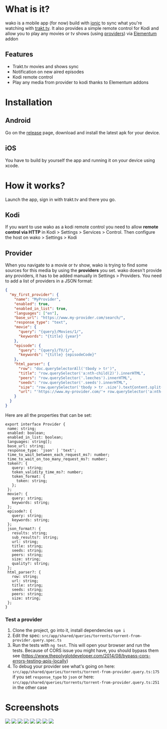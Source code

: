 # What is it?

wako is a mobile app (for now) build with [ionic](https://github.com/ionic-team/ionic) to sync what you're watching with [trakt.tv](https://trakt.tv).
It also provides a simple remote control for Kodi and allow you to play any movies or tv shows (using [providers](https://github.com/JumBay/wako/blob/master/README.md#provider))
via [Elementum](https://github.com/elgatito/plugin.video.elementum) addon

## Features

- Trakt.tv movies and shows sync
- Notification on new aired episodes
- Kodi remote control
- Play any media from provider to kodi thanks to Elementum addons

# Installation

## Android

Go on the [release](https://github.com/JumBay/wako/releases/) page, download and install the latest apk for your device.

## iOS

You have to build by yourself the app and running it on your device using xcode.

# How it works?

Launch the app, sign in with trakt.tv and there you go.

## Kodi

If you want to use wako as a kodi remote control you need to allow **remote control via HTTP**
in Kodi > Settings > Services > Control. Then configure the host on wako > Settings > Kodi

## Provider

When you navigate to a movie or tv show, wako is trying to find some sources for this media by using the **providers** you set.
wako doesn't provide any providers, it has to be added manually in Settings > Providers.
You need to add a list of providers in a JSON format:

```json
{
  "my_first_provider": {
    "name": "MyProvider",
    "enabled": true,
    "enabled_in_list": true,
    "languages": ["en"],
    "base_url": "https://www.my-provider.com/search/",
    "response_type": "text",
    "movie": {
      "query": "{query}/Movies/1/",
      "keywords": "{title} {year}"
    },
    "episode": {
      "query": "{query}/TV/1/",
      "keywords": "{title} {episodeCode}"
    },
    "html_parser": {
      "row": "doc.querySelectorAll('tbody > tr')",
      "title": "row.querySelector('a:nth-child(2)').innerHTML",
      "peers": "row.querySelector('.leeches').innerHTML",
      "seeds": "row.querySelector('.seeds').innerHTML",
      "size": "row.querySelector('tbody > tr .size').textContent.split('B')[0] + 'B'",
      "url": "'https://www.my-provider.com/'+ row.querySelector('a:nth-child(2)').getAttribute('href')"
    }
  }
}
```

Here are all the properties that can be set:

```TS
export interface Provider {
 name: string;
 enabled: boolean;
 enabled_in_list: boolean;
 languages: string[];
 base_url: string;
 response_type: 'json' | 'text';
 time_to_wait_between_each_request_ms?: number;
 time_to_wait_on_too_many_request_ms?: number;
 token?: {
   query: string;
   token_validity_time_ms?: number;
   token_format: {
     token: string;
   };
 };
 movie?: {
   query: string;
   keywords: string;
 };
 episode?: {
   query: string;
   keywords: string;
 };
 json_format?: {
   results: string;
   sub_results?: string;
   url: string;
   title: string;
   seeds: string;
   peers: string;
   size: string;
   quality?: string;
 };
 html_parser?: {
   row: string;
   url: string;
   title: string;
   seeds: string;
   peers: string;
   size: string;
 };
}

```

### Test a provider

1. Clone the project, go into it, install dependencies `npm i`
2. Edit the spec: `src/app/shared/queries/torrents/torrent-from-provider.query.spec.ts`
3. Run the tests with `ng test`. This will open your browser and run the tests. Because of CORS issue
   you might have, you should bypass them see (https://www.thepolyglotdeveloper.com/2014/08/bypass-cors-errors-testing-apis-locally)
4. To debug your provider see what's going on here: `src/app/shared/queries/torrents/torrent-from-provider.query.ts:175`
   if you set `response_type` to `json` or here: `src/app/shared/queries/torrents/torrent-from-provider.query.ts:251` in the other case

# Screenshots

![](https://github.com/JumBay/wako/blob/master/resources/github/screen1.png?raw=true)
![](https://github.com/JumBay/wako/blob/master/resources/github/screen2.png?raw=true)
![](https://github.com/JumBay/wako/blob/master/resources/github/screen3.png?raw=true)
![](https://github.com/JumBay/wako/blob/master/resources/github/screen4.png?raw=true)
![](https://github.com/JumBay/wako/blob/master/resources/github/screen5.png?raw=true)
![](https://github.com/JumBay/wako/blob/master/resources/github/screen6.png?raw=true)
![](https://github.com/JumBay/wako/blob/master/resources/github/screen7.png?raw=true)
![](https://github.com/JumBay/wako/blob/master/resources/github/screen8.png?raw=true)
